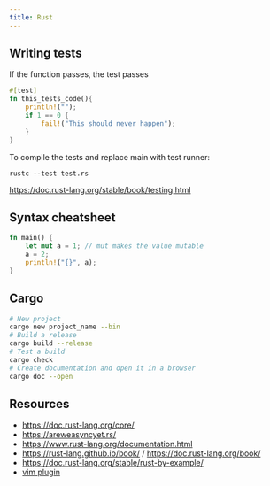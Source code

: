 ```yaml
---
title: Rust
---
```


## Writing tests

If the function passes, the test passes

```rust
#[test]
fn this_tests_code(){
	println!("");
	if 1 == 0 {
		fail!("This should never happen");
	}
}
```

To compile the tests and replace main with test runner:

``rustc --test test.rs``

<https://doc.rust-lang.org/stable/book/testing.html>

## Syntax cheatsheet

```rust
fn main() {
	let mut a = 1; // mut makes the value mutable
	a = 2;
	println!("{}", a);
}
```

## Cargo

```bash
# New project
cargo new project_name --bin
# Build a release
cargo build --release
# Test a build
cargo check
# Create documentation and open it in a browser
cargo doc --open
```

## Resources

* <https://doc.rust-lang.org/core/>
* <https://areweasyncyet.rs/>
* <https://www.rust-lang.org/documentation.html>
* <https://rust-lang.github.io/book/> / <https://doc.rust-lang.org/book/>
* <https://doc.rust-lang.org/stable/rust-by-example/>
* [vim plugin](https://github.com/rust-lang/rust.vim)

<!-- TODO
* Using rand crate 0.7+
* rust fmt
-->
